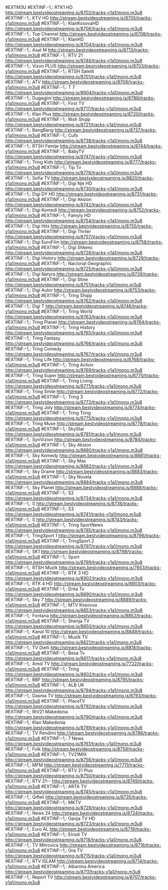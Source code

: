 #EXTM3U
#EXTINF:-1,: RTK1 HD
http://stream.bestvideostreaming.is/8702/tracks-v1a1/mono.m3u8
#EXTINF:-1,: KTV HD
http://stream.bestvideostreaming.is/8705/tracks-v1a1/mono.m3u8
#EXTINF:-1,: KlanKosovaHD
http://stream.bestvideostreaming.is/8706/tracks-v1a1/mono.m3u8
#EXTINF:-1,: Top Channel
http://stream.bestvideostreaming.is/8708/tracks-v1a1/mono.m3u8
#EXTINF:-1,: KlanHD
http://stream.bestvideostreaming.is/8704/tracks-v1a1/mono.m3u8
#EXTINF:-1,: Asat M
http://stream.bestvideostreaming.is/8713/tracks-v1a1/mono.m3u8
#EXTINF:-1,: RTV 21
http://stream.bestvideostreaming.is/8748/tracks-v1a1/mono.m3u8
#EXTINF:-1,: Vizon PLUS
http://stream.bestvideostreaming.is/8703/tracks-v1a1/mono.m3u8
#EXTINF:-1,: RTSH Satelit
http://stream.bestvideostreaming.is/8701/tracks-v1a1/mono.m3u8
#EXTINF:-1,: ATV
http://stream.bestvideostreaming.is/8709/tracks-v1a1/mono.m3u8
#EXTINF:-1,: T 7
http://stream.bestvideostreaming.is/8904/tracks-v1a1/mono.m3u8
#EXTINF:-1,: Dugagjini
http://stream.bestvideostreaming.is/8788/tracks-v1a1/mono.m3u8
#EXTINF:-1,: First TV
http://stream.bestvideostreaming.is/8717/tracks-v1a1/mono.m3u8
#EXTINF:-1,: Klan Plus
http://stream.bestvideostreaming.is/8720/tracks-v1a1/mono.m3u8
#EXTINF:-1,: Rtsh Shqip
http://stream.bestvideostreaming.is/8721/tracks-v1a1/mono.m3u8
#EXTINF:-1,: BangBang
http://stream.bestvideostreaming.is/8737/tracks-v1a1/mono.m3u8
#EXTINF:-1,: Cufo
http://stream.bestvideostreaming.is/8738/tracks-v1a1/mono.m3u8
#EXTINF:-1,: RTSH Femije
http://stream.bestvideostreaming.is/8744/tracks-v1a1/mono.m3u8
#EXTINF:-1,: BabyTV
http://stream.bestvideostreaming.is/8747/tracks-v1a1/mono.m3u8
#EXTINF:-1,: Tring Kids
http://stream.bestvideostreaming.is/8777/tracks-v1a1/mono.m3u8
#EXTINF:-1,: Tip Tv
http://stream.bestvideostreaming.is/8776/tracks-v1a1/mono.m3u8
#EXTINF:-1,: Sofia TV
http://stream.bestvideostreaming.is/8820/tracks-v1a1/mono.m3u8
#EXTINF:-1,: Digi Nje HD
http://stream.bestvideostreaming.is/8730/tracks-v1a1/mono.m3u8
#EXTINF:-1,: Digi DY HD
http://stream.bestvideostreaming.is/8731/tracks-v1a1/mono.m3u8
#EXTINF:-1,: Digi Aksion
http://stream.bestvideostreaming.is/8742/tracks-v1a1/mono.m3u8
#EXTINF:-1,: Digi Komedi
http://stream.bestvideostreaming.is/8752/tracks-v1a1/mono.m3u8
#EXTINF:-1,: Famyly HD
http://stream.bestvideostreaming.is/8754/tracks-v1a1/mono.m3u8
#EXTINF:-1,: Digi Hits
http://stream.bestvideostreaming.is/8755/tracks-v1a1/mono.m3u8
#EXTINF:-1,: Digi Thriler
http://stream.bestvideostreaming.is/8757/tracks-v1a1/mono.m3u8
#EXTINF:-1,: Digi EuroFilm
http://stream.bestvideostreaming.is/8758/tracks-v1a1/mono.m3u8
#EXTINF:-1,: Digi Shkenc
http://stream.bestvideostreaming.is/8726/tracks-v1a1/mono.m3u8
#EXTINF:-1,: Digi History
http://stream.bestvideostreaming.is/8729/tracks-v1a1/mono.m3u8
#EXTINF:-1,: Nacional Geographic
http://stream.bestvideostreaming.is/8725/tracks-v1a1/mono.m3u8
#EXTINF:-1,: Digi Natyra
http://stream.bestvideostreaming.is/8739/tracks-v1a1/mono.m3u8
#EXTINF:-1,: Digi Stine
http://stream.bestvideostreaming.is/8751/tracks-v1a1/mono.m3u8
#EXTINF:-1,: Digi Autor
http://stream.bestvideostreaming.is/8753/tracks-v1a1/mono.m3u8
#EXTINF:-1,: Tring Shqip
http://stream.bestvideostreaming.is/8762/tracks-v1a1/mono.m3u8
#EXTINF:-1,: Digi T
http://stream.bestvideostreaming.is/8746/tracks-v1a1/mono.m3u8
#EXTINF:-1,: Tring World
http://stream.bestvideostreaming.is/8763/tracks-v1a1/mono.m3u8
#EXTINF:-1,: Tring Planet
http://stream.bestvideostreaming.is/8764/tracks-v1a1/mono.m3u8
#EXTINF:-1,: Tring History
http://stream.bestvideostreaming.is/8765/tracks-v1a1/mono.m3u8
#EXTINF:-1,: Tring Fantasy
http://stream.bestvideostreaming.is/8766/tracks-v1a1/mono.m3u8
#EXTINF:-1,: Tring Comedy
http://stream.bestvideostreaming.is/8767/tracks-v1a1/mono.m3u8
#EXTINF:-1,: Tring Life
http://stream.bestvideostreaming.is/8768/tracks-v1a1/mono.m3u8
#EXTINF:-1,: Tring Action
http://stream.bestvideostreaming.is/8769/tracks-v1a1/mono.m3u8
#EXTINF:-1,: Tring Super
http://stream.bestvideostreaming.is/8770/tracks-v1a1/mono.m3u8
#EXTINF:-1,: Tring Living
http://stream.bestvideostreaming.is/8771/tracks-v1a1/mono.m3u8
#EXTINF:-1,: Tring Smile
http://stream.bestvideostreaming.is/8772/tracks-v1a1/mono.m3u8
#EXTINF:-1,: Tring 3
http://stream.bestvideostreaming.is/8773/tracks-v1a1/mono.m3u8
#EXTINF:-1,: Tring Joly
http://stream.bestvideostreaming.is/8774/tracks-v1a1/mono.m3u8
#EXTINF:-1,: Tring Tring
http://stream.bestvideostreaming.is/8775/tracks-v1a1/mono.m3u8
#EXTINF:-1,: Tring Muse
http://stream.bestvideostreaming.is/8778/tracks-v1a1/mono.m3u8
#EXTINF:-1,: SkyStar
http://stream.bestvideostreaming.is/8781/tracks-v1a1/mono.m3u8
#EXTINF:-1,: SyriVizion
http://stream.bestvideostreaming.is/8784/tracks-v1a1/mono.m3u8
#EXTINF:-1,: Sky Aksion
http://stream.bestvideostreaming.is/8880/tracks-v1a1/mono.m3u8
#EXTINF:-1,: Sky Komedy
http://stream.bestvideostreaming.is/8881/tracks-v1a1/mono.m3u8
#EXTINF:-1,: Sky Max
http://stream.bestvideostreaming.is/8882/tracks-v1a1/mono.m3u8
#EXTINF:-1,: Sky Drame
http://stream.bestvideostreaming.is/8883/tracks-v1a1/mono.m3u8
#EXTINF:-1,: Sky Novela
http://stream.bestvideostreaming.is/8884/tracks-v1a1/mono.m3u8
#EXTINF:-1,: Sky Planet
http://stream.bestvideostreaming.is/8888/tracks-v1a1/mono.m3u8
#EXTINF:-1,: S2
http://stream.bestvideostreaming.is/8734/tracks-v1a1/mono.m3u8
#EXTINF:-1,: S
http://stream.bestvideostreaming.is/8736/tracks-v1a1/mono.m3u8
#EXTINF:-1,: S3
http://stream.bestvideostreaming.is/8741/tracks-v1a1/mono.m3u8
#EXTINF:-1,: S
http://stream.bestvideostreaming.is/8743/tracks-v1a1/mono.m3u8
#EXTINF:-1,: Tring SportNews
http://stream.bestvideostreaming.is/8785/tracks-v1a1/mono.m3u8
#EXTINF:-1,: TringSport 1
http://stream.bestvideostreaming.is/8796/tracks-v1a1/mono.m3u8
#EXTINF:-1,: TringSport 2
http://stream.bestvideostreaming.is/8797/tracks-v1a1/mono.m3u8
#EXTINF:-1,: SK1
http://stream.bestvideostreaming.is/8798/tracks-v1a1/mono.m3u8
#EXTINF:-1,: Sport
http://stream.bestvideostreaming.is/8799/tracks-v1a1/mono.m3u8
#EXTINF:-1,: RTSH Muzik
http://stream.bestvideostreaming.is/7853/tracks-v1a1/mono.m3u8
#EXTINF:-1,: RTK 3 HD
http://stream.bestvideostreaming.is/8902/tracks-v1a1/mono.m3u8
#EXTINF:-1,: RTK 4 HD
http://stream.bestvideostreaming.is/8903/tracks-v1a1/mono.m3u8
#EXTINF:-1,: Drita Tv
http://stream.bestvideostreaming.is/8890/tracks-v1a1/mono.m3u8
#EXTINF:-1,: Sky 7
http://stream.bestvideostreaming.is/8889/tracks-v1a1/mono.m3u8
#EXTINF:-1,: MTV Kosovoa
http://stream.bestvideostreaming.is/8853/tracks-v1a1/mono.m3u8
#EXTINF:-1,: Fontana
http://stream.bestvideostreaming.is/8852/tracks-v1a1/mono.m3u8
#EXTINF:-1,: Shenja TV
http://stream.bestvideostreaming.is/8850/tracks-v1a1/mono.m3u8
#EXTINF:-1,: Kanal 10
http://stream.bestvideostreaming.is/8849/tracks-v1a1/mono.m3u8
#EXTINF:-1,: Muzik TV
http://stream.bestvideostreaming.is/8821/tracks-v1a1/mono.m3u8
#EXTINF:-1,: TV Dielli
http://stream.bestvideostreaming.is/8818/tracks-v1a1/mono.m3u8
#EXTINF:-1,: Besa Tv
http://stream.bestvideostreaming.is/8817/tracks-v1a1/mono.m3u8
#EXTINF:-1,: Amol TV
http://stream.bestvideostreaming.is/7722/tracks-v1a1/mono.m3u8
#EXTINF:-1,: Tring
http://stream.bestvideostreaming.is/8802/tracks-v1a1/mono.m3u8
#EXTINF:-1,: BBF
http://stream.bestvideostreaming.is/8795/tracks-v1a1/mono.m3u8
#EXTINF:-1,: ALB UK
http://stream.bestvideostreaming.is/8794/tracks-v1a1/mono.m3u8
#EXTINF:-1,: Dasma TV
http://stream.bestvideostreaming.is/8793/tracks-v1a1/mono.m3u8
#EXTINF:-1,: PlaceTV
http://stream.bestvideostreaming.is/8792/tracks-v1a1/mono.m3u8
#EXTINF:-1,: RtV21 Makedonia
http://stream.bestvideostreaming.is/8790/tracks-v1a1/mono.m3u8
#EXTINF:-1,: Klan Makedonia
http://stream.bestvideostreaming.is/8789/tracks-v1a1/mono.m3u8
#EXTINF:-1,: TV Pendimi
http://stream.bestvideostreaming.is/8786/tracks-v1a1/mono.m3u8
#EXTINF:-1,: 7 News
http://stream.bestvideostreaming.is/8761/tracks-v1a1/mono.m3u8
#EXTINF:-1,: Folk
http://stream.bestvideostreaming.is/8759/tracks-v1a1/mono.m3u8
#EXTINF:-1,: TV21MIX
http://stream.bestvideostreaming.is/8756/tracks-v1a1/mono.m3u8
#EXTINF:-1,: MFM
http://stream.bestvideostreaming.is/7711/tracks-v1a1/mono.m3u8
#EXTINF:-1,: RTV 21 Plus
http://stream.bestvideostreaming.is/8750/tracks-v1a1/mono.m3u8
#EXTINF:-1,: RTV 21--
http://stream.bestvideostreaming.is/8749/tracks-v1a1/mono.m3u8
#EXTINF:-1,: ARTA TV
http://stream.bestvideostreaming.is/8745/tracks-v1a1/mono.m3u8
#EXTINF:-1,: Qifteli
http://stream.bestvideostreaming.is/8735/tracks-v1a1/mono.m3u8
#EXTINF:-1,: MKTV
http://stream.bestvideostreaming.is/8728/tracks-v1a1/mono.m3u8
#EXTINF:-1,: News 24
http://stream.bestvideostreaming.is/8724/tracks-v1a1/mono.m3u8
#EXTINF:-1,: Opoja TV HD
http://stream.bestvideostreaming.is/8723/tracks-v1a1/mono.m3u8
#EXTINF:-1,: Euro AL
http://stream.bestvideostreaming.is/8719/tracks-v1a1/mono.m3u8
#EXTINF:-1,: Elrodi TV
http://stream.bestvideostreaming.is/8718/tracks-v1a1/mono.m3u8
#EXTINF:-1,: TV Mitrovica
http://stream.bestvideostreaming.is/8716/tracks-v1a1/mono.m3u8
#EXTINF:-1,: Ora TV
http://stream.bestvideostreaming.is/8715/tracks-v1a1/mono.m3u8
#EXTINF:-1,: RTV ISLAM
http://stream.bestvideostreaming.is/8714/tracks-v1a1/mono.m3u8
#EXTINF:-1,: Albanina America
http://stream.bestvideostreaming.is/8711/tracks-v1a1/mono.m3u8
#EXTINF:-1,: Report TV
http://stream.bestvideostreaming.is/8707/tracks-v1a1/mono.m3u8
